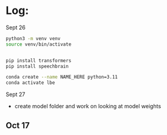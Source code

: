 # Log:
Sept 26

```bash
python3 -m venv venv 
source venv/bin/activate


pip install transformers
pip install speechbrain

conda create --name NAME_HERE python=3.11
conda activate lbe
```

Sept 27
- create model folder and work on looking at model weights

Oct 17
- 